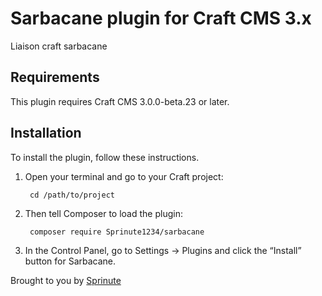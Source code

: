# Sarbacane plugin for Craft CMS 3.x

Liaison craft sarbacane

## Requirements

This plugin requires Craft CMS 3.0.0-beta.23 or later.

## Installation

To install the plugin, follow these instructions.

1. Open your terminal and go to your Craft project:

        cd /path/to/project

2. Then tell Composer to load the plugin:

        composer require Sprinute1234/sarbacane

3. In the Control Panel, go to Settings → Plugins and click the “Install” button for Sarbacane.


Brought to you by [Sprinute](crochetcedric@gmail.com)
